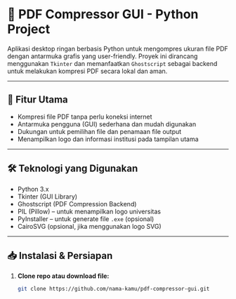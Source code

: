 # 📄 PDF Compressor GUI - Python Project

Aplikasi desktop ringan berbasis Python untuk mengompres ukuran file PDF dengan antarmuka grafis yang user-friendly. Proyek ini dirancang menggunakan `Tkinter` dan memanfaatkan `Ghostscript` sebagai backend untuk melakukan kompresi PDF secara lokal dan aman.

---

## 🚀 Fitur Utama

- Kompresi file PDF tanpa perlu koneksi internet
- Antarmuka pengguna (GUI) sederhana dan mudah digunakan
- Dukungan untuk pemilihan file dan penamaan file output
- Menampilkan logo dan informasi institusi pada tampilan utama

---

## 🛠️ Teknologi yang Digunakan

- Python 3.x
- Tkinter (GUI Library)
- Ghostscript (PDF Compression Backend)
- PIL (Pillow) – untuk menampilkan logo universitas
- PyInstaller – untuk generate file `.exe` (opsional)
- CairoSVG (opsional, jika menggunakan logo SVG)

---

## 📥 Instalasi & Persiapan

1. **Clone repo atau download file:**

   ```bash
   git clone https://github.com/nama-kamu/pdf-compressor-gui.git
